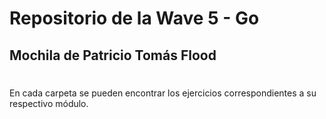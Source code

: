 # Repositorio de la Wave 5 - Go
## Mochila de Patricio Tomás Flood
#
En cada carpeta se pueden encontrar los ejercicios correspondientes a su respectivo módulo.
